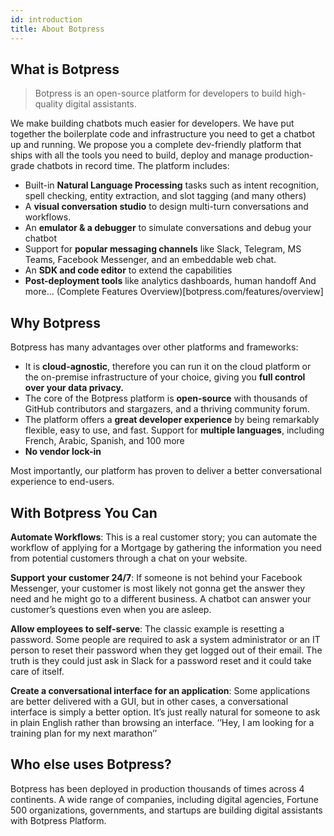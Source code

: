 ```yaml
---
id: introduction
title: About Botpress
---
```


## What is Botpress

> Botpress is an open-source platform for developers to build high-quality digital assistants.

We make building chatbots much easier for developers. We have put together the boilerplate code and infrastructure you need to get a chatbot up and running. We propose you a complete dev-friendly platform that ships with all the tools you need to build, deploy and manage production-grade chatbots in record time. The platform includes:
- Built-in **Natural Language Processing** tasks such as intent recognition, spell checking, entity extraction, and slot tagging (and many others)
- A **visual conversation studio** to design multi-turn conversations and workflows.
- An **emulator & a debugger** to simulate conversations and debug your chatbot
- Support for **popular messaging channels** like Slack, Telegram, MS Teams, Facebook Messenger, and an embeddable web chat.
- An **SDK and code editor** to extend the capabilities
- **Post-deployment tools** like analytics dashboards, human handoff
And more… (Complete Features Overview)[botpress.com/features/overview]

## Why Botpress
Botpress has many advantages over other platforms and frameworks:
- It is **cloud-agnostic**, therefore you can run it on the cloud platform or the on-premise infrastructure of your choice, giving you **full control over your data privacy.**
- The core of the Botpress platform is **open-source** with thousands of GitHub contributors and stargazers, and a thriving community forum.
- The platform offers a **great developer experience** by being remarkably flexible, easy to use, and fast.
Support for **multiple languages**, including French, Arabic, Spanish, and 100 more
- **No vendor lock-in**

Most importantly, our platform has proven to deliver a better conversational experience to end-users. 

## With Botpress You Can
**Automate Workflows**: This is a real customer story; you can automate the workflow of applying for a Mortgage by gathering the information you need from potential customers through a chat on your website.

**Support your customer 24/7**: If someone is not behind your Facebook Messenger, your customer is most likely not gonna get the answer they need and he might go to a different business. A chatbot can answer your customer’s questions even when you are asleep.

**Allow employees to self-serve**: The classic example is resetting a password. Some people are required to ask a system administrator or an IT person to reset their password when they get logged out of their email. The truth is they could just ask in Slack for a password reset and it could take care of itself.

**Create a conversational interface for an application**: Some applications are better delivered with a GUI, but in other cases, a conversational interface is simply a better option. It’s just really natural for someone to ask in plain English rather than browsing an interface. ‘’Hey, I am looking for a training plan for my next marathon’’

## Who else uses Botpress?
Botpress has been deployed in production thousands of times across 4 continents. A wide range of companies, including digital agencies, Fortune 500 organizations, governments, and startups are building digital assistants with Botpress Platform.
